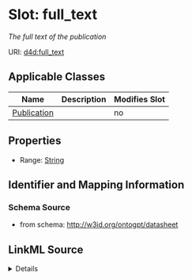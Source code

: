 

# Slot: full_text


_The full text of the publication_



URI: [d4d:full_text](http://w3id.org/ontogpt/datasheetfull_text)



<!-- no inheritance hierarchy -->





## Applicable Classes

| Name | Description | Modifies Slot |
| --- | --- | --- |
| [Publication](Publication.md) |  |  no  |







## Properties

* Range: [String](String.md)





## Identifier and Mapping Information







### Schema Source


* from schema: http://w3id.org/ontogpt/datasheet




## LinkML Source

<details>
```yaml
name: full_text
description: The full text of the publication
from_schema: http://w3id.org/ontogpt/datasheet
rank: 1000
alias: full_text
owner: Publication
domain_of:
- Publication
range: string

```
</details>